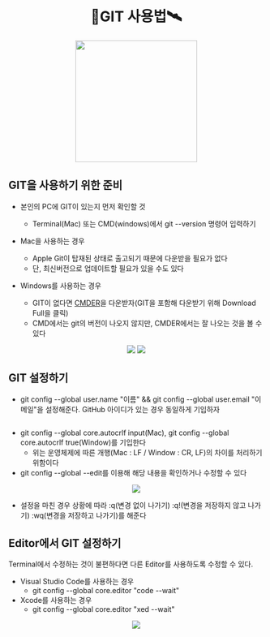 <h1 align = "center">🚀GIT 사용법🛰</h1>

<p align = "center"><img src = "https://git-scm.com/images/logo@2x.png" width="240"/></p>

## GIT을 사용하기 위한 준비
- 본인의 PC에 GIT이 있는지 먼저 확인할 것
  - Terminal(Mac) 또는 CMD(windows)에서 git --version 명령어 입력하기

- Mac을 사용하는 경우
  - Apple Git이 탑재된 상태로 출고되기 때문에 다운받을 필요가 없다
  - 단, 최신버전으로 업데이트할 필요가 있을 수도 있다

- Windows를 사용하는 경우
  - GIT이 없다면 [CMDER](https://cmder.net/)을 다운받자(GIT을 포함해 다운받기 위해 Download Full을 클릭)
  - CMD에서는 git의 버전이 나오지 않지만, CMDER에서는 잘 나오는 것을 볼 수 있다
<p align = "center"><img src = "https://github.com/sustainable-git/git/blob/main/imageFiles/01-window-gitversion.jpg?raw=true"/> <img src = "https://github.com/sustainable-git/git/blob/main/imageFiles/02-window-gitversion2.jpg?raw=true" /></p>

## GIT 설정하기
- git config --global user.name "이름" && git config --global user.email "이메일"을 설정해준다. GitHub 아이디가 있는 경우 동일하게 기입하자
<p align = "center"><img src = ""/></p>

- git config --global core.autocrlf input(Mac), git config --global core.autocrlf true(Window)를 기입한다
  - 위는 운영체제에 따른 개행(Mac : LF / Window : CR, LF)의 차이를 처리하기 위함이다
- git config --global --edit를 이용해 해당 내용을 확인하거나 수정할 수 있다
<p align = "center"><img src = "https://github.com/sustainable-git/GIT/blob/main/imageFiles/04-window-git-global.jpg?raw=true"/></p>

- 설정을 마친 경우 상황에 따라 :q(변경 없이 나가기) :q!(변경을 저장하지 않고 나가기) :wq(변경을 저장하고 나가기)를 해준다

## Editor에서 GIT 설정하기
Terminal에서 수정하는 것이 불편하다면 다른 Editor를 사용하도록 수정할 수 있다.
- Visual Studio Code를 사용하는 경우
  - git config --global core.editor "code --wait"
- Xcode를 사용하는 경우
  - git config --global core.editor "xed --wait"
<p align = "center"><img src = "https://github.com/sustainable-git/GIT/blob/main/imageFiles/05-window-editor.jpg?raw=true"/></p>
